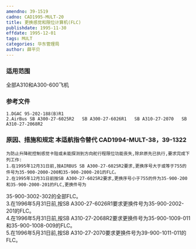```yaml
---
amendno: 39-1519  
cadno: CAD1995-MULT-20  
title: 更换感觉和限位计算机(FLC)  
publishdate: 1995-11-30  
effdate: 1995-12-01  
tags: MULT  
categories: 华东管理局  
author: 薛平贝  
---
```

  
### 适用范围  
全部A310和A300-600飞机  
  
<!--more-->  
### 参考文件  
    1.DGAC 95-202-188(B)R1  
    2.AirBus SB A300-27-6025R2   SB A300-27-6026R1   SB A310-27-2070   SB A310-27-2068R2  
  
### 原因、措施和规定 本适航指令替代 CAD1994-MULT-38，39-1322  
    为防止升降舵控制感觉卡阻或未能探测到方向舵行程限位功能丧失,除非原先已执行,要求完成下列工作:  
    1.在1995年12月31日前,按AIRBUS SB A300-27-6025R2要求,更换序号大于或等于755的件号为35-900-2000-200和35-900-2000-201的FLC。  
    2.在1995年12月31日前按SB A300-27-6025R2要求,更换序号小于755的件为35-900-200和35-900-2000-201的FLC,更换件号为  
  
      
35-900-3002-302的全部FLC。  
    3.在1996年5月31日前,按SB A300-27-6026R1要求更换件号为35-900-2002-201的FLC。  
    4.在1996年5月31日前,按SB A310-27-2068R2要求更换件号为35-900-1009-011和35-900-1008-009的FLC。  
    5.在1996年5月31日前,按SB A310-27-2070要求更换件号为39-900-1011-011的FLC。  
  
